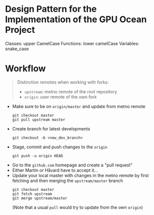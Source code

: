# Design Pattern for the Implementation of the GPU Ocean Project

Classes:        upper CamelCase
Functions:      lower camelCase
Variables:      snake_case


# Workflow 

>   Distinction remotes when working with forks:
>   -   ``upstream``: metno remote of the root repository 
>   -   ``origin``: user remote of the own fork

-   Make sure to be on ``origin/master`` and update from metno remote
    ```
    git checkout master 
    git pull upstream master
    ```
-   Create branch for latest developments
    ```
    git checkout -b <new_dev_branch>
    ```
-   Stage, commit and push changes to the ``origin``
    ```
    git push -u origin HEAD 
    ```
-   Go to the ``github.com`` homepage and create a "pull request"
-   Either Martin or Håvard have to accept it...
-   Update your local master with changes in the metno remote by first fetching and then merging the ``upstream/master`` branch 
    ```
    git checkout master 
    git fetch upstream
    git merge upstream/master
    ```
    (Note that a usual ``pull`` would try to update from the own ``origin``)

